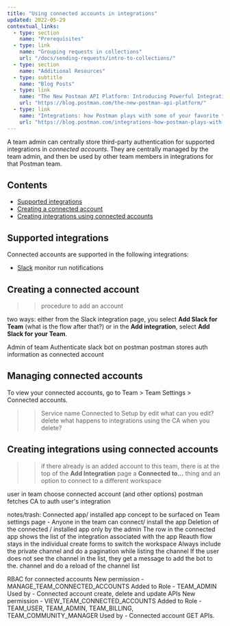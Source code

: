 ```yaml
---
title: "Using connected accounts in integrations"
updated: 2022-05-29
contextual_links:
  - type: section
    name: "Prerequisites"
  - type: link
    name: "Grouping requests in collections"
    url: "/docs/sending-requests/intro-to-collections/"
  - type: section
    name: "Additional Resources"
  - type: subtitle
    name: "Blog Posts"
  - type: link
    name: "The New Postman API Platform: Introducing Powerful Integrations"
    url: "https://blog.postman.com/the-new-postman-api-platform/"
  - type: link
    name: "Integrations: how Postman plays with some of your favorite tools"
    url: "https://blog.postman.com/integrations-how-postman-plays-with-some-of-your-favorite-tools/"
---
```


A team admin can centrally store third-party authentication for supported integrations in _connected accounts_. They are centrally managed by the team admin, and then be used by other team members in integrations for that Postman team.

## Contents

* [Supported integrations](#supported-integrations)
* [Creating a connected account](#creating-a-connected-account)
* [Creating integrations using connected accounts](#creating-integrations-using-connected-accounts)

## Supported integrations

Connected accounts are supported in the following integrations:

* [Slack](/docs/integrations/available-integrations/slack/) monitor run notifications

## Creating a connected account

>> procedure to add an account

two ways: either from the Slack integration page, you select **Add Slack for Team** (what is the flow after that?) or in the **Add integration**, select **Add Slack for your Team**.

Admin of team
Authenticate slack bot on postman
postman stores auth information as connected account

## Managing connected accounts

To view your connected accounts, go to Team > Team Settings > Connected accounts.

>> Service name     Connected to     Setup by
>>  edit
>>      what can you edit?
>> delete
>>      what happens to integrations using the CA when you delete?

## Creating integrations using connected accounts

>> if there already is an added account to this team, there is at the top of the **Add Integration** page a **Connected to...** thing and an option to connect to a different workspace

user in team
choose connected account (and other options)
postman fetches CA to auth user's integration

notes/trash:
Connected app/ installed app concept to be surfaced on Team settings page - Anyone in the team can connect/ install the app
Deletion of the connected / installed app only by the admin
The row in the connected app shows the list of the integration associated with the app
Reauth flow stays in the individual create forms to switch the workspace
Always include the private channel and do a pagination while listing the channel
If the user does not see the channel in the list, they get a message to add the bot to the. channel and do a reload of the channel list


RBAC for connected accounts
New permission - MANAGE_TEAM_CONNECTED_ACCOUNTS
Added to Role -  TEAM_ADMIN
Used by - Connected account create, delete and update APIs
New permission - VIEW_TEAM_CONNECTED_ACCOUNTS
Added to Role - TEAM_USER, TEAM_ADMIN, TEAM_BILLING, TEAM_COMMUNITY_MANAGER
Used by - Connected account GET APIs.
